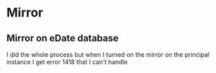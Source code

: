 # Mirror
## Mirror on eDate database
I did the whole process but when I turned on the mirror on the principal instance I get error 1418 that I can't handle
